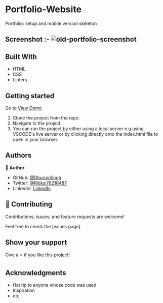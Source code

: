 # Portfolio-Website
Portfolio: setup and mobile version skeleton

## Screenshot :- ![old-portfolio-screenshot](https://user-images.githubusercontent.com/84073153/185250894-64614c2f-c895-41af-bde4-0db933708c2b.png)


## Built With

- HTML
- CSS
- Linters

## Getting started

Go to [View Demo](https://dhuruvsingh.github.io/Portfolio-Website/)

1. Clone the project from the repo.
2. Navigate to the project.
3. You can run the project by either using a local server e.g using VSCODE's live server or by clicking directly onto the index.html file to open in your browser. 


## Authors

👤 **Author**

- GitHub: [@DhuruvSingh](https://github.com/DhuruvSingh)
- Twitter: [@Ritiksi76216487](https://twitter.com/Ritiksi76216487)
- LinkedIn: [LinkedIn](https://www.linkedin.com/in/dhuruv-singh-a1a51aa9/)

## 🤝 Contributing

Contributions, issues, and feature requests are welcome!

Feel free to check the [issues page].

## Show your support

Give a ⭐️ if you like this project!

## Acknowledgments

- Hat tip to anyone whose code was used
- Inspiration
- etc
